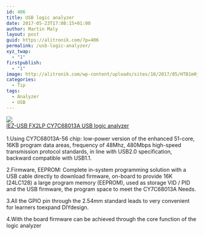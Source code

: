 ```yaml
---
id: 406
title: USB logic analyzer
date: 2017-05-23T17:08:15+01:00
author: Martin Maly
layout: post
guid: https://alitronik.com/?p=406
permalink: /usb-logic-analyzer/
xyz_twap:
  - "1"
firstpublish:
  - "1"
image: http://alitronik.com/wp-content/uploads/sites/18/2017/05/HTB1m0jrFVXXXXatXXXXq6xXFXXX5-1.jpg
categories:
  - Tip
tags:
  - Analyzer
  - USB
---
```

<a href="http://s.click.aliexpress.com/e/e6mmYB2" target="_parent"><img src="//ae01.alicdn.com/kf/HTB1QFEXRXXXXXX_XpXXq6xXFXXXD/G402-1pcs-font-b-EZ-USB-b-font-font-b-FX2LP-b-font-font-b-CY7C68013A.jpg_220x220.jpg" /><span style="display: block;">IEZ-USB FX2LP CY7C68013A USB logic analyzer</span></a>  
1.Using CY7C68013A-56 chip: low-power version of the enhanced 51-core, 16KB program data areas, frequency of 48Mhz, 480Mbps high-speed transmission protocol standards, in line with USB2.0 specification, backward compatible with USB1.1.

2.Firmware, EEPROM: Complete in-system programming solution with a USB cable directly to download firmware, on-board to provide 16K (24LC128) a large program memory (EEPROM), used as storage VID / PID and the USB firmware, the program space to meet the CY7C68013A Needs.

3.All the GPIO pin through the 2.54mm standard leads to very convenient for learners toexpand DIYdesign.

4.With the board firmware can be achieved through the core function of the logic analyzer